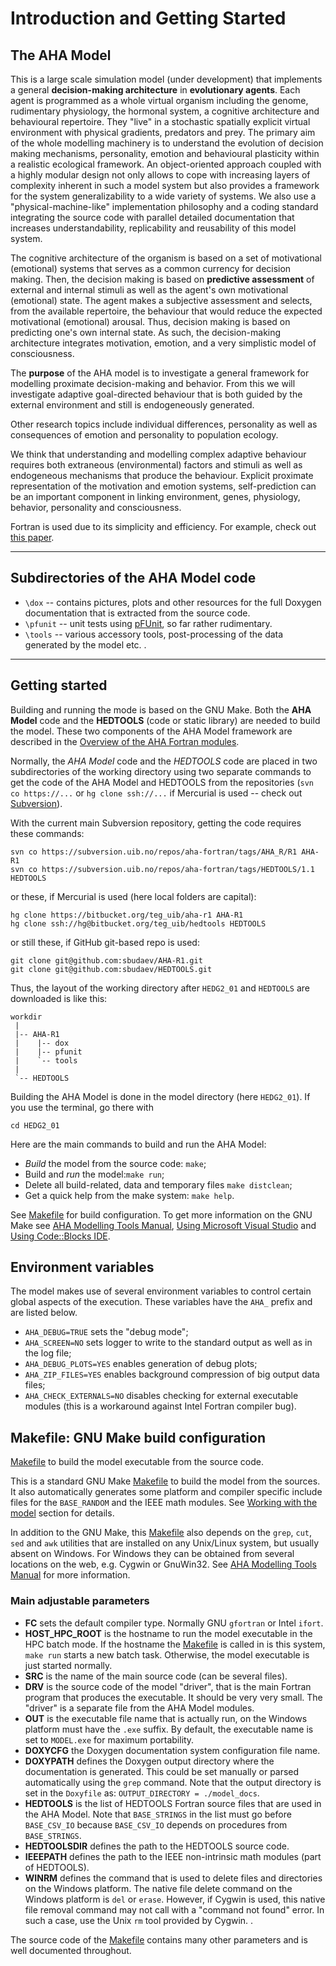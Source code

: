 # Introduction and Getting Started #

## The AHA Model ###

This is a large scale simulation model (under development) that implements
a general **decision-making architecture** in **evolutionary agents**. Each
agent is programmed as a whole virtual organism including the genome,
rudimentary physiology, the hormonal system, a cognitive architecture and
behavioural repertoire. They "live" in a stochastic spatially explicit
virtual environment with physical gradients, predators and prey. The primary
aim of the whole modelling machinery is to understand the evolution of
decision making mechanisms, personality, emotion and behavioural plasticity
within a realistic ecological framework. An object-oriented approach coupled
with a highly modular design not only allows to cope with increasing layers
of complexity inherent in such a model system but also provides a framework
for the system generalizability to a wide variety of systems. We also use
a "physical-machine-like" implementation philosophy and a coding standard
integrating the source code with parallel detailed documentation that
increases understandability, replicability and reusability of this model
system.

The cognitive architecture of the organism is based on a set of
motivational (emotional) systems that serves as a common currency for
decision making. Then, the decision making is based on **predictive
assessment** of external and internal stimuli as well as the agent's own
motivational (emotional) state. The agent makes a subjective assessment
and selects, from the available repertoire, the behaviour that would reduce
the expected motivational (emotional) arousal. Thus, decision making is
based on predicting one's own internal state. As such, the decision-making
architecture integrates motivation, emotion, and a very simplistic model
of consciousness.

The **purpose** of the AHA model is to investigate a general framework
for modelling proximate decision-making and behavior. From this we will
investigate adaptive goal-directed behaviour that is both guided by the
external environment and still is endogeneously generated.

Other research topics include individual differences, personality as well
as consequences of emotion and personality to population ecology.

We think that understanding and modelling complex adaptive behaviour requires
both extraneous (environmental) factors and stimuli as well as endogeneous
mechanisms that produce the behaviour. Explicit proximate representation
of the motivation and emotion systems, self-prediction can be an important
component in linking environment, genes, physiology, behavior, personality
and consciousness.

Fortran is used due to its simplicity and efficiency. For example, check out
[this paper](http://www.moreisdifferent.com/2015/07/16/why-physicsts-still-use-fortran).

--------------------------------------------------------------------------------

## Subdirectories of the AHA Model code ##

- `\dox` -- contains pictures, plots and other resources for the full Doxygen
  documentation that is extracted from the source code.
- `\pfunit` -- unit tests using [pFUnit](http://pfunit.sourceforge.net/), so
  far rather rudimentary.
- `\tools` -- various accessory tools, post-processing of the data generated
  by the model etc.
.

--------------------------------------------------------------------------------

## Getting started ##

Building and running the mode is based on the GNU Make. Both the **AHA Model**
code and the **HEDTOOLS** (code or static library) are needed to build the
model. These two components of the AHA Model framework are described in the
[Overview of the AHA Fortran modules](http://ahamodel.uib.no/doxydoc/index.html#intro_overview_modules).

Normally, the *AHA Model* code and the *HEDTOOLS* code are placed in two
subdirectories of the working directory using two separate commands to get the
code of the AHA Model and HEDTOOLS from the repositories (`svn co https://...`
or `hg clone ssh://...` if Mercurial is used -- check out
[Subversion](http://ahamodel.uib.no/doc/ar01s04.html)).

With the current main Subversion repository, getting the code requires these
commands:

    svn co https://subversion.uib.no/repos/aha-fortran/tags/AHA_R/R1 AHA-R1
    svn co https://subversion.uib.no/repos/aha-fortran/tags/HEDTOOLS/1.1 HEDTOOLS

or these, if Mercurial is used (here local folders are capital):

    hg clone https://bitbucket.org/teg_uib/aha-r1 AHA-R1
    hg clone ssh://hg@bitbucket.org/teg_uib/hedtools HEDTOOLS


or still these, if GitHub git-based repo is used:

    git clone git@github.com:sbudaev/AHA-R1.git
    git clone git@github.com:sbudaev/HEDTOOLS.git

Thus, the layout of the working directory after `HEDG2_01` and `HEDTOOLS` are
downloaded is like this:

    workdir
     |
     |-- AHA-R1
     |    |-- dox
     |    |-- pfunit
     |    `-- tools
     |
     `-- HEDTOOLS

Building the AHA Model is done in the model directory (here `HEDG2_01`). If
you use the terminal, go there with

    cd HEDG2_01

Here are the main commands to build and run the AHA Model:

- *Build* the model from the source code: `make`;
- Build and *run* the model:`make run`;
- Delete all build-related, data and temporary files `make distclean`;
- Get a quick help from the make system: `make help`.

See [Makefile](https://ahamodel.uib.no/doxydoc/_makefile.html) for build
configuration. To get more information on the GNU Make see
[AHA Modelling Tools Manual](http://ahamodel.uib.no/doc/ar01s13.html),
[Using Microsoft Visual Studio](http://ahamodel.uib.no/doc/ar01s14.html) and
[Using Code::Blocks IDE](http://ahamodel.uib.no/doc/ar01s15.html).

## Environment variables ##

The model makes use of several environment variables to control certain
global aspects of the execution. These variables have the `AHA_` prefix
and are listed below.

- `AHA_DEBUG=TRUE` sets the "debug mode";
- `AHA_SCREEN=NO` sets logger to write to the standard output as well
   as in the log file;
- `AHA_DEBUG_PLOTS=YES` enables generation of debug plots;
- `AHA_ZIP_FILES=YES` enables background compression of big output data files;
- `AHA_CHECK_EXTERNALS=NO` disables checking for external executable
   modules (this is a workaround against Intel Fortran compiler bug).

## Makefile: GNU Make build configuration ##

[Makefile](https://ahamodel.uib.no/doxydoc/_makefile.html) to build the model
executable from the source code.

This is a standard GNU Make
[Makefile](https://ahamodel.uib.no/doxydoc/_makefile.html) to build the model from
the sources. It also automatically generates some platform and
compiler specific include files for the `BASE_RANDOM` and the
IEEE math modules. See
[Working with the model](http://ahamodel.uib.no/doxydoc/index.html#intro_main)
section for details.

In addition to the GNU Make, this
[Makefile](https://ahamodel.uib.no/doxydoc/_makefile.html) also depends on the
`grep`, `cut`, `sed` and `awk` utilities that are installed on any
Unix/Linux system, but usually absent on Windows. For Windows
they can be obtained from several locations on the web, e.g.
Cygwin or GnuWin32. See
[AHA Modelling Tools Manual](http://ahamodel.uib.no/doc/ar01s01.html)
for more information.

### Main adjustable parameters ###

- **FC** sets the default compiler type. Normally GNU `gfortran` or Intel
  `ifort`.
- **HOST_HPC_ROOT** is the hostname to run the model executable in the
  HPC batch mode. If the hostname the
  [Makefile](https://ahamodel.uib.no/doxydoc/_makefile.html) is called in is this
  system, `make run` starts a new batch task. Otherwise, the model
  executable is just started normally.
- **SRC** is the name of the main source code (can be several files).
- **DRV** is the source code of the model "driver", that is the main
  Fortran program that produces the executable. It should be very
  very small. The "driver" is a separate file from the AHA Model
  modules.
- **OUT** is the executable file name that is actually run, on the
  Windows platform must have the `.exe` suffix. By default, the
  executable name is set to `MODEL.exe` for maximum portability.
- **DOXYCFG** the Doxygen documentation system configuration file name.
- **DOXYPATH** defines the Doxygen output directory where the
  documentation is generated. This could be set manually or parsed
  automatically using the `grep` command. Note that the output
  directory is set in the `Doxyfile` as:
  `OUTPUT_DIRECTORY = ./model_docs`.
- **HEDTOOLS** is the list of HEDTOOLS Fortran source files that are
  used in the AHA Model. Note that `BASE_STRINGS` in the list must
  go before `BASE_CSV_IO` because `BASE_CSV_IO` depends on
  procedures from `BASE_STRINGS`.
- **HEDTOOLSDIR** defines the path to the HEDTOOLS source code.
- **IEEEPATH** defines the path to the IEEE non-intrinsic math modules
  (part of HEDTOOLS).
- **WINRM** defines the command that is used to delete files and
  directories on the Windows platform. The native file delete command on
  the Windows platform is `del` or `erase`. However, if Cygwin is used,
  this native file removal command may not call with a "command not found"
  error. In such a case, use the Unix `rm` tool provided by Cygwin.
.

The source code of the [Makefile](https://ahamodel.uib.no/doxydoc/_makefile.html)
contains many other parameters and is well documented throughout.
